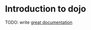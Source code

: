 # Introduction to dojo

TODO: write [great documentation](http://jacobian.org/writing/what-to-write/)
